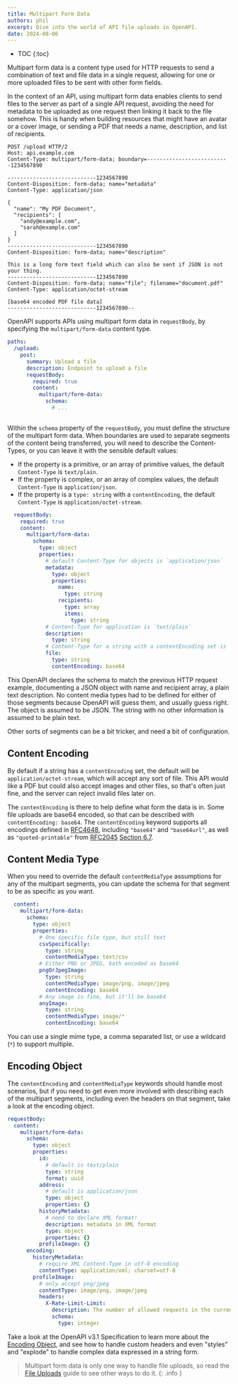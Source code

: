 ```yaml
---
title: Multipart Form Data
authors: phil
excerpt: Dive into the world of API file uploads in OpenAPI.
date: 2024-08-06
---
```


- TOC
{:toc}

Multipart form data is a content type used for HTTP requests to send a combination of text and file data in a single request, allowing for one or more uploaded files to be sent with other form fields. 

In the context of an API, using multipart form data enables clients to send files to the server as part of a single API request, avoiding the need for metadata to be uploaded as one request then linking it back to the file somehow. This is handy when building resources that might have an avatar or a cover image, or sending a PDF that needs a name, description, and list of recipients.

```http
POST /upload HTTP/2
Host: api.example.com
Content-Type: multipart/form-data; boundary=--------------------------1234567890

----------------------------1234567890
Content-Disposition: form-data; name="metadata"
Content-Type: application/json

{
  "name": "My PDF Document",
  "recipients": [
    "andy@example.com",
    "sarah@example.com"
  ]
}
----------------------------1234567890
Content-Disposition: form-data; name="description"

This is a long form text field which can also be sent if JSON is not your thing.
----------------------------1234567890
Content-Disposition: form-data; name="file"; filename="document.pdf"
Content-Type: application/octet-stream

[base64 encoded PDF file data]
----------------------------1234567890--
```

OpenAPI supports APIs using multipart form data in `requestBody`, by specifying the `multipart/form-data` content type. 

```yaml
paths:
  /upload:
    post:
      summary: Upload a file
      description: Endpoint to upload a file
      requestBody:
        required: true
        content:
          multipart/form-data:
            schema:
              # ...
                
```

Within the `schema` property of the `requestBody`, you must define the structure of the multipart form data. When boundaries are used to separate segments of the content being transferred, you will need to describe the Content-Types, or you can leave it with the sensible default values:

- If the property is a primitive, or an array of primitive values, the default `Content-Type` is `text/plain`.
- If the property is complex, or an array of complex values, the default `Content-Type` is `application/json`.
- If the property is a `type: string` with a `contentEncoding`, the default `Content-Type` is `application/octet-stream`.


```yaml
  requestBody:
    required: true
    content:
      multipart/form-data:
        schema:
          type: object
          properties:
            # default Content-Type for objects is `application/json`
            metadata: 
              type: object
              properties: 
                name: 
                  type: string
                recipients:
                  type: array
                  items: 
                    type: string
            # Content-Type for application is `text/plain`
            description:
              type: string
            # Content-Type for a string with a contentEncoding set is `application/octet-stream`
            file:
              type: string
              contentEncoding: base64
```


This OpenAPI declares the schema to match the previous HTTP request example, documenting a JSON object with name and recipient array, a plain text description. No content media types had to be defined for either of those segments because OpenAPI will guess them, and usually guess right. The object is assumed to be JSON. The string with no other information is assumed to be plain text.

Other sorts of segments can be a bit tricker, and need a bit of configuration.

## Content Encoding

By default if a string has a `contentEncoding` set, the default will be `application/octet-stream`, which will accept any sort of file. This API would like a PDF but could also accept images and other files, so that's often just fine, and the server can reject invalid files later on.

The `contentEncoding` is there to help define what form the data is in. Some file uploads are base64 encoded, so that can be described with `contentEncoding: base64`. The `contentEncoding` keyword supports all encodings defined in [RFC4648](https://www.rfc-editor.org/rfc/rfc4648), including `"base64"` and `"base64url"`, as well as `"quoted-printable"` from [RFC2045](https://www.rfc-editor.org/rfc/rfc2045) [Section 6.7](https://www.rfc-editor.org/rfc/rfc2045#section-6.7). 

## Content Media Type

When you need to override the default `contentMediaType` assumptions for any of the multipart segments, you can update the schema for that segment to be as specific as you want.

```yaml
  content:
    multipart/form-data:
      schema:
        type: object
        properties:
          # One specific file type, but still text
          csvSpecifically:
            type: string
            contentMediaType: text/csv
          # Either PNG or JPEG, both encoded as base64
          pngOrJpegImage:
            type: string
            contentMediaType: image/png, image/jpeg
            contentEncoding: base64
          # Any image is fine, but it'll be base64
          anyImage:
            type: string
            contentMediaType: image/*
            contentEncoding: base64
```

You can use a single mime type, a comma separated list, or use a wildcard (`*`) to support multiple.

## Encoding Object

The `contentEncoding` and `contentMediaType` keywords should handle most scenarios, but if you need to get even more involved with describing each of the multipart segments, including even the headers on that segment, take a look at the encoding object.

```yaml
requestBody:
  content:
    multipart/form-data:
      schema:
        type: object
        properties:
          id:
            # default is text/plain
            type: string
            format: uuid
          address:
            # default is application/json
            type: object
            properties: {}
          historyMetadata:
            # need to declare XML format!
            description: metadata in XML format
            type: object
            properties: {}
          profileImage: {}
      encoding:
        historyMetadata:
          # require XML Content-Type in utf-8 encoding
          contentType: application/xml; charset=utf-8
        profileImage:
          # only accept png/jpeg
          contentType: image/png, image/jpeg
          headers:
            X-Rate-Limit-Limit:
              description: The number of allowed requests in the current period
              schema:
                type: integer
```

Take a look at the OpenAPI v3.1 Specification to learn more about the [Encoding Object](https://spec.openapis.org/oas/v3.1.0#encoding-object), and see how to handle custom headers and even "styles" and "explode" to handle complex data expressed in a string form.

> Multipart form data is only one way to handle file uploads, so read the [File Uploads](_guides/openapi/specification/v3.2/advanced/file-uploads.md) guide to see other ways to do it.
{: .info }

